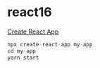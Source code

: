 # react16

[Create React App](https://zh-hant.reactjs.org/docs/create-a-new-react-app.html)

```js
npx create-react-app my-app
cd my-app
yarn start
```

